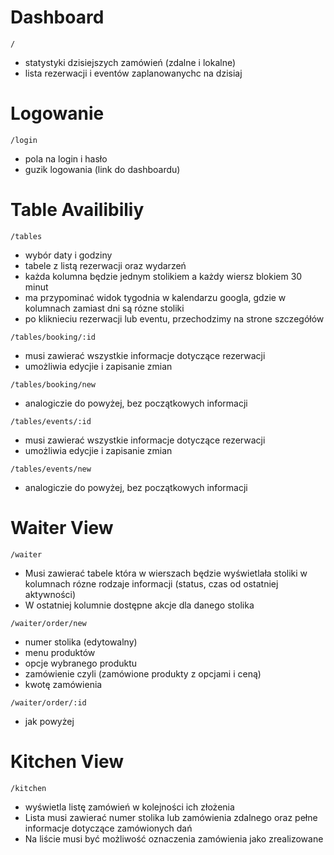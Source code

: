 # Dashboard

`/`
- statystyki dzisiejszych zamówień (zdalne i lokalne)
- lista rezerwacji i eventów zaplanowanychc na dzisiaj

# Logowanie

`/login`
- pola na login i hasło
- guzik logowania (link do dashboardu)

#  Table Availibiliy

`/tables`
 -  wybór daty i godziny
 -  tabele z listą rezerwacji oraz wydarzeń
 -  każda kolumna będzie jednym stolikiem a każdy wiersz blokiem 30 minut
 -  ma przypominać widok tygodnia w kalendarzu googla, gdzie w kolumnach zamiast dni są rózne stoliki
 -  po kliknieciu rezerwacji lub  eventu, przechodzimy na strone szczegółów

`/tables/booking/:id`
-   musi zawierać wszystkie informacje dotyczące rezerwacji
-   umożliwia edycjie i zapisanie zmian

`/tables/booking/new`
- analogiczie do powyżej, bez początkowych informacji

`/tables/events/:id`
-   musi zawierać wszystkie informacje dotyczące rezerwacji
-   umożliwia edycjie i zapisanie zmian

`/tables/events/new`
- analogiczie do powyżej, bez początkowych informacji

# Waiter View

`/waiter`
- Musi zawierać tabele która w wierszach będzie wyświetlała stoliki w kolumnach rózne rodzaje informacji (status, czas od ostatniej aktywności)
- W ostatniej kolumnie dostępne akcje dla danego stolika

`/waiter/order/new`
- numer stolika (edytowalny)
- menu produktów
- opcje wybranego produktu
- zamówienie czyli (zamówione produkty z opcjami i ceną)
- kwotę zamówienia

`/waiter/order/:id`
- jak powyżej


# Kitchen View

`/kitchen`
- wyświetla listę zamówień w kolejności ich złożenia
- Lista musi zawierać numer stolika lub zamówienia zdalnego oraz pełne informacje dotyczące zamówionych dań
- Na liście musi być możliwość oznaczenia zamówienia jako zrealizowane

